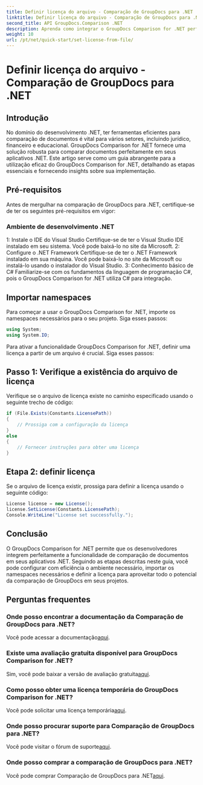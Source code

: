 ```yaml
---
title: Definir licença do arquivo - Comparação de GroupDocs para .NET
linktitle: Definir licença do arquivo - Comparação de GroupDocs para .NET
second_title: API GroupDocs.Comparison .NET
description: Aprenda como integrar o GroupDocs Comparison for .NET perfeitamente em seus aplicativos. Configure, importe namespaces e compare documentos sem esforço.
weight: 10
url: /pt/net/quick-start/set-license-from-file/
---
```


# Definir licença do arquivo - Comparação de GroupDocs para .NET

## Introdução
No domínio do desenvolvimento .NET, ter ferramentas eficientes para comparação de documentos é vital para vários setores, incluindo jurídico, financeiro e educacional. GroupDocs Comparison for .NET fornece uma solução robusta para comparar documentos perfeitamente em seus aplicativos .NET. Este artigo serve como um guia abrangente para a utilização eficaz do GroupDocs Comparison for .NET, detalhando as etapas essenciais e fornecendo insights sobre sua implementação.
## Pré-requisitos
Antes de mergulhar na comparação de GroupDocs para .NET, certifique-se de ter os seguintes pré-requisitos em vigor:
### Ambiente de desenvolvimento .NET
1: Instale o IDE do Visual Studio
Certifique-se de ter o Visual Studio IDE instalado em seu sistema. Você pode baixá-lo no site da Microsoft.
2: Configure o .NET Framework
Certifique-se de ter o .NET Framework instalado em sua máquina. Você pode baixá-lo no site da Microsoft ou instalá-lo usando o instalador do Visual Studio.
3: Conhecimento básico de C#
Familiarize-se com os fundamentos da linguagem de programação C#, pois o GroupDocs Comparison for .NET utiliza C# para integração.

## Importar namespaces
Para começar a usar o GroupDocs Comparison for .NET, importe os namespaces necessários para o seu projeto. Siga esses passos:
```csharp
using System;
using System.IO;
```

Para ativar a funcionalidade GroupDocs Comparison for .NET, definir uma licença a partir de um arquivo é crucial. Siga esses passos:
## Passo 1: Verifique a existência do arquivo de licença
Verifique se o arquivo de licença existe no caminho especificado usando o seguinte trecho de código:
```csharp
if (File.Exists(Constants.LicensePath))
{
    // Prossiga com a configuração da licença
}
else
{
    // Fornecer instruções para obter uma licença
}
```
## Etapa 2: definir licença
Se o arquivo de licença existir, prossiga para definir a licença usando o seguinte código:
```csharp
License license = new License();
license.SetLicense(Constants.LicensePath);
Console.WriteLine("License set successfully.");
```

## Conclusão
O GroupDocs Comparison for .NET permite que os desenvolvedores integrem perfeitamente a funcionalidade de comparação de documentos em seus aplicativos .NET. Seguindo as etapas descritas neste guia, você pode configurar com eficiência o ambiente necessário, importar os namespaces necessários e definir a licença para aproveitar todo o potencial da comparação de GroupDocs em seus projetos.
## Perguntas frequentes
### Onde posso encontrar a documentação da Comparação de GroupDocs para .NET?
 Você pode acessar a documentação[aqui](https://tutorials.groupdocs.com/comparison/net/).
### Existe uma avaliação gratuita disponível para GroupDocs Comparison for .NET?
 Sim, você pode baixar a versão de avaliação gratuita[aqui](https://releases.groupdocs.com/).
### Como posso obter uma licença temporária do GroupDocs Comparison for .NET?
 Você pode solicitar uma licença temporária[aqui](https://purchase.groupdocs.com/temporary-license/).
### Onde posso procurar suporte para Comparação de GroupDocs para .NET?
 Você pode visitar o fórum de suporte[aqui](https://forum.groupdocs.com/c/comparison/12).
### Onde posso comprar a comparação de GroupDocs para .NET?
 Você pode comprar Comparação de GroupDocs para .NET[aqui](https://purchase.groupdocs.com/buy).
